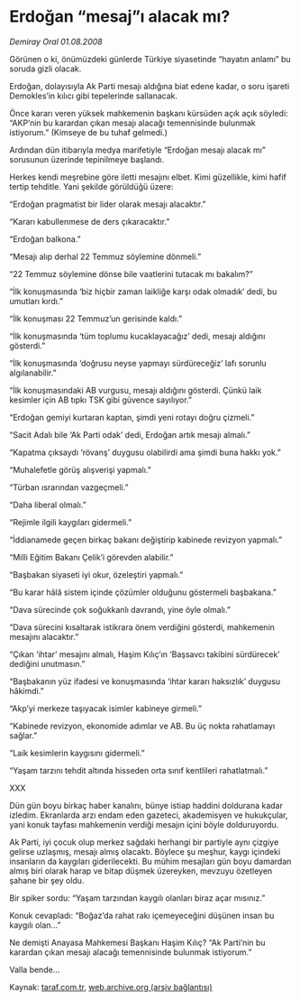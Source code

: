 # Erdoğan “mesaj”ı alacak mı?

*Demiray Oral 01.08.2008*

<div class="yazi">
<p>Görünen o ki, önümüzdeki günlerde Türkiye siyasetinde “hayatın anlamı” bu soruda gizli olacak.</p>
<p>Erdoğan, dolayısıyla Ak Parti mesajı aldığına biat edene kadar, o soru işareti Demokles’in kılıcı gibi tepelerinde sallanacak.</p>
<p>Önce kararı veren yüksek mahkemenin başkanı kürsüden açık açık söyledi: “AKP’nin bu karardan çıkan mesajı alacağı temennisinde bulunmak istiyorum.” (Kimseye de bu tuhaf gelmedi.)</p>
<p>Ardından dün itibarıyla medya marifetiyle “Erdoğan mesajı alacak mı” sorusunun üzerinde tepinilmeye başlandı. </p>
<p>Herkes kendi meşrebine göre iletti mesajını elbet. Kimi güzellikle, kimi hafif tertip tehditle. Yani şekilde görüldüğü üzere: </p>
<p>“Erdoğan pragmatist bir lider olarak mesajı alacaktır.”</p>
<p>“Kararı kabullenmese de ders çıkaracaktır.”</p>
<p>“Erdoğan balkona.”</p>
<p>“Mesajı alıp derhal 22 Temmuz söylemine dönmeli.”</p>
<p>“22 Temmuz söylemine dönse bile vaatlerini tutacak mı bakalım?”</p>
<p>“İlk konuşmasında ‘biz hiçbir zaman laikliğe karşı odak olmadık’ dedi, bu umutları kırdı.”</p>
<p>“İlk konuşması 22 Temmuz’un gerisinde kaldı.”</p>
<p>“İlk konuşmasında ‘tüm toplumu kucaklayacağız’ dedi, mesajı aldığını gösterdi.”</p>
<p>“İlk konuşmasında ‘doğrusu neyse yapmayı sürdüreceğiz’ lafı sorunlu algılanabilir.”</p>
<p>“İlk konuşmasındaki AB vurgusu, mesajı aldığını gösterdi. Çünkü laik kesimler için AB tıpkı TSK gibi güvence sayılıyor.”</p>
<p>“Erdoğan gemiyi kurtaran kaptan, şimdi yeni rotayı doğru çizmeli.”</p>
<p>“Sacit Adalı bile ‘Ak Parti odak’ dedi, Erdoğan artık mesajı almalı.”</p>
<p>“Kapatma çıksaydı ‘rövanş’ duygusu olabilirdi ama şimdi buna hakkı yok.”</p>
<p>“Muhalefetle görüş alışverişi yapmalı.”</p>
<p>“Türban ısrarından vazgeçmeli.”</p>
<p>“Daha liberal olmalı.”</p>
<p>“Rejimle ilgili kaygıları gidermeli.”</p>
<p>“İddianamede geçen birkaç bakanı değiştirip kabinede revizyon yapmalı.”</p>
<p>“Milli Eğitim Bakanı Çelik’i görevden alabilir.”</p>
<p>“Başbakan siyaseti iyi okur, özeleştiri yapmalı.”</p>
<p>“Bu karar hâlâ sistem içinde çözümler olduğunu göstermeli başbakana.”</p>
<p>“Dava sürecinde çok soğukkanlı davrandı, yine öyle olmalı.”</p>
<p>“Dava sürecini kısaltarak istikrara önem verdiğini gösterdi, mahkemenin mesajını alacaktır.”</p>
<p>“Çıkan ‘ihtar’ mesajını almalı, Haşim Kılıç’ın ‘Başsavcı takibini sürdürecek’ dediğini unutmasın.”</p>
<p>“Başbakanın yüz ifadesi ve konuşmasında ‘ihtar kararı haksızlık’ duygusu hâkimdi.”</p>
<p>“Akp’yi merkeze taşıyacak isimler kabineye girmeli.”</p>
<p>“Kabinede revizyon, ekonomide adımlar ve AB. Bu üç nokta rahatlamayı sağlar.” </p>
<p>“Laik kesimlerin kaygısını gidermeli.”</p>
<p>“Yaşam tarzını tehdit altında hisseden orta sınıf kentlileri rahatlatmalı.”</p>
<p>XXX</p>
<p>Dün gün boyu birkaç haber kanalını, bünye istiap haddini doldurana kadar izledim. Ekranlarda arzı endam eden gazeteci, akademisyen ve hukukçular, yani konuk tayfası mahkemenin verdiği mesajın içini böyle dolduruyordu. </p>
<p>Ak Parti, iyi çocuk olup merkez sağdaki herhangi bir partiyle aynı çizgiye gelirse uzlaşmış, mesajı almış olacaktı. Böylece şu meşhur, kaygı içindeki insanların da kaygıları giderilecekti. Bu mühim mesajları gün boyu damardan almış biri olarak harap ve bitap düşmek üzereyken, mevzuyu özetleyen şahane bir şey oldu. </p>
<p>Bir spiker sordu: “Yaşam tarzından kaygılı olanları biraz açar mısınız.” </p>
<p>Konuk cevapladı: “Boğaz’da rahat rakı içemeyeceğini düşünen insan bu kaygılı olan…”</p>
<p>Ne demişti Anayasa Mahkemesi Başkanı Haşim Kılıç? “Ak Parti’nin bu karardan çıkan mesajı alacağı temennisinde bulunmak istiyorum.”</p>
<p>Valla bende... </p></div>

Kaynak: [taraf.com.tr](m), [web.archive.org (arşiv bağlantısı)](http://web.archive.org/web/20101201094057/http://taraf.com.tr/demiray-oral/makale-erdogan-mesaji-alacak-mi.htm)
